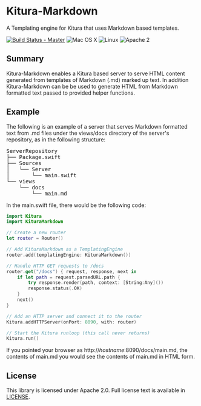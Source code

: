 # Kitura-Markdown
A Templating engine for Kitura that uses Markdown based templates.

[![Build Status - Master](https://travis-ci.org/IBM-Swift/Kitura.svg?branch=master)](https://travis-ci.org/IBM-Swift/Kitura-Markdown)
![Mac OS X](https://img.shields.io/badge/os-Mac%20OS%20X-green.svg?style=flat)
![Linux](https://img.shields.io/badge/os-linux-green.svg?style=flat)
![Apache 2](https://img.shields.io/badge/license-Apache2-blue.svg?style=flat)

## Summary
Kitura-Markdown enables a Kitura based server to serve HTML content generated from templates of
Markdown (.md) marked up text. In addition Kitura-Markdown can be be used to generate HTML from
Markdown formatted text passed to provided helper functions.

## Example
The following is an example of a server that serves Markdown formatted text from .md files
under the views/docs directory of the server's repository, as in the following structure:

<pre>
ServerRepository
├── Package.swift
├── Sources
│   └── Server
│       └── main.swift
└── views
    └── docs
        └── main.md
</pre>

In the main.swift file, there would be the following code:

```swift
import Kitura
import KituraMarkdown

// Create a new router
let router = Router()

// Add KituraMarkdown as a TemplatingEngine
router.add(templatingEngine: KituraMarkdown())

// Handle HTTP GET requests to /docs
router.get("/docs") { request, response, next in
    if let path = request.parsedURL.path {
        try response.render(path, context: [String:Any]())
        response.status(.OK)
    }
    next()
}

// Add an HTTP server and connect it to the router
Kitura.addHTTPServer(onPort: 8090, with: router)

// Start the Kitura runloop (this call never returns)
Kitura.run()
```

If you pointed your browser as http://_hostname_:8090/docs/main.md, the contents of main.md
you would see the contents of main.md in HTML form.

## License
This library is licensed under Apache 2.0. Full license text is available in [LICENSE](LICENSE.txt).

